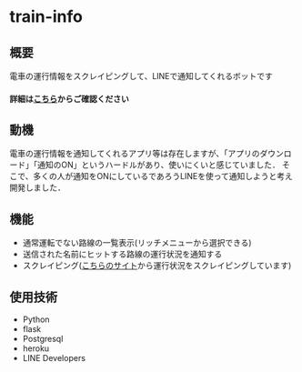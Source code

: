 # train-info

## 概要
電車の運行情報をスクレイピングして、LINEで通知してくれるボットです
#### 詳細は[こちら](https://shake551.github.io/portfolio/train.html)からご確認ください

## 動機
電車の運行情報を通知してくれるアプリ等は存在しますが、「アプリのダウンロード」「通知のON」というハードルがあり、使いにくいと感じていました．
そこで、多くの人が通知をONにしているであろうLINEを使って通知しようと考え開発しました．

## 機能
* 通常運転でない路線の一覧表示(リッチメニューから選択できる)
* 送信された名前にヒットする路線の運行状況を通知する
* スクレイピング([こちらのサイト](https://transit.yahoo.co.jp/traininfo/area/6/)から運行状況をスクレイピングしています)

## 使用技術
* Python
* flask
* Postgresql
* heroku
* LINE Developers
